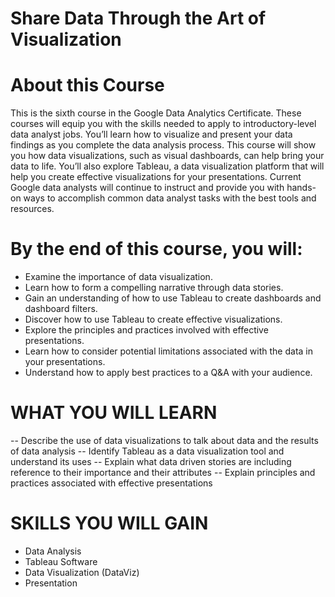 # Share Data Through the Art of Visualization


# About this Course
This is the sixth course in the Google Data Analytics Certificate. These courses will equip you with the skills needed to apply to introductory-level data analyst jobs. You’ll learn how to visualize and present your data findings as you complete the data analysis process. This course will show you how data visualizations, such as visual dashboards, can help bring your data to life. You’ll also explore Tableau, a data visualization platform that will help you create effective visualizations for your presentations. Current Google data analysts will continue to instruct and provide you with hands-on ways to accomplish common data analyst tasks with the best tools and resources.

# By the end of this course, you will:
* Examine the importance of data visualization.
* Learn how to form a compelling narrative through data stories.
* Gain an understanding of how to use Tableau to create dashboards and dashboard filters.
* Discover how to use Tableau to create effective visualizations. 
* Explore the principles and practices involved with effective presentations.
* Learn how to consider potential limitations associated with the data in your presentations.
* Understand how to apply best practices to a Q&A with your audience.

# WHAT YOU WILL LEARN
-- Describe the use of data visualizations to talk about data and the results of data analysis
-- Identify Tableau as a data visualization tool and understand its uses
-- Explain what data driven stories are including reference to their importance and their attributes
-- Explain principles and practices associated with effective presentations

# SKILLS YOU WILL GAIN
* Data Analysis
* Tableau Software
* Data Visualization (DataViz)
* Presentation
